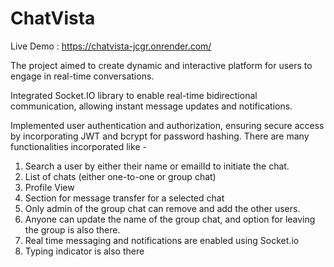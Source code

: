 # ChatVista

Live Demo  : https://chatvista-jcgr.onrender.com/

The project aimed to create dynamic and interactive platform for users to engage in real-time conversations.

Integrated Socket.IO library to enable real-time bidirectional communication, allowing instant message updates and notifications. 

Implemented user authentication and authorization, ensuring secure access by incorporating JWT and bcrypt for password hashing. 
There are many functionalities incorporated like - 
1) Search a user by either their name or emailId to initiate the chat.
2) List of chats (either one-to-one or group chat)
3) Profile View
4) Section for message transfer for a selected chat
5) Only admin of the group chat can remove and add the other users.
6) Anyone can update the name of the group chat, and option for leaving the group is also there.
7) Real time messaging and notifications are enabled using Socket.io
8) Typing indicator is also there
